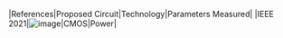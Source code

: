 |References|Proposed Circuit|Technology|Parameters Measured|
|IEEE 2021|![image](https://github.com/user-attachments/assets/a816bc2c-67da-4a76-9778-732d17bcc48b)|CMOS|Power|


